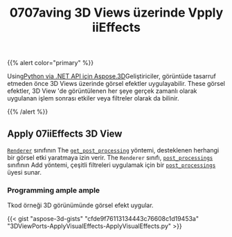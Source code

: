 ﻿---
title: 0707aving 3D Views üzerinde Vpply iiEffects
type: docs
weight: 10
url: /tr/python-net/apply-visual-effects-on-saving-3d-views/
description: Python via .NET API için 07sing Aspose.3D, geliştiriciler görüntüde tasarruf etmeden önce 3D Views üzerinde görsel efektler uygulayabilir. These görsel efektler, 076. 481 View 'de görüntülenen her şeye gerçek zamanlı olarak uygulanan işlem sonrası etkiler veya filtreler olarak da bilinir.
---
{{% alert color="primary" %}}

Using[Python via .NET API için Aspose.3D](https://products.aspose.com/3d/python-net/)Geliştiriciler, görüntüde tasarruf etmeden önce 3D Views üzerinde görsel efektler uygulayabilir. These görsel efektler, 3D View 'de görüntülenen her şeye gerçek zamanlı olarak uygulanan işlem sonrası etkiler veya filtreler olarak da bilinir.

{{% /alert %}}
## **Apply 07iiEffects 3D View**
[`Renderer`](https://reference.aspose.com/3d/net/aspose.threed.render/renderer) sınıfının The [`get_post_processing`](https://reference.aspose.com/3d/net/aspose.threed.render/renderer/methods/getpostprocessing) yöntemi, desteklenen herhangi bir görsel etki yaratmaya izin verir. The `Renderer` sınıfı, [`post_processings`](https://reference.aspose.com/3d/net/aspose.threed.render/renderer/properties/postprocessings) sınıfının Add yöntemi, çeşitli filtreleri uygulamak için bir [`post_processings`](https://reference.aspose.com/3d/net/aspose.threed.render/renderer/properties/postprocessings) üyesi sunar.
### **Programming ample ample**
Tkod örneği 3D görünümünde görsel efekt uygular.

{{< gist "aspose-3d-gists" "cfde9f76113134443c76608c1d19453a" "3DViewPorts-ApplyVisualEffects-ApplyVisualEffects.py" >}}
